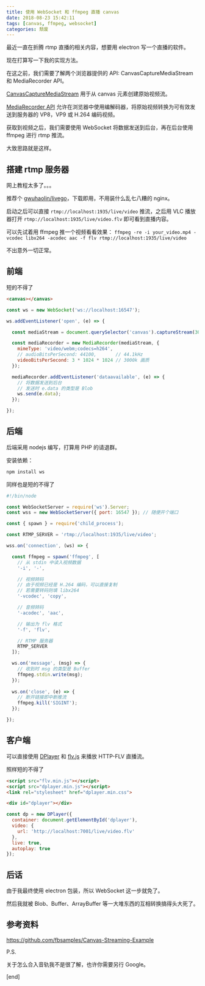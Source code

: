 ```yaml
---
title: 使用 WebSocket 和 ffmpeg 直播 canvas
date: 2018-08-23 15:42:11
tags: [canvas, ffmpeg, websocket]
categories: 颓废
---
```


最近一直在折腾 rtmp 直播的相关内容，想要用 electron 写一个直播的软件。

现在打算写一下我的实现方法。

在这之前，我们需要了解两个浏览器提供的 API: CanvasCaptureMediaStream 和 MediaRecorder API。

[CanvasCaptureMediaStream][ccms] 用于从 canvas 元素创建原始视频流。

[MediaRecorder API][mra] 允许在浏览器中使用编解码器，将原始视频转换为可有效发送到服务器的 VP8，VP9 或 H.264 编码视频。

获取到视频之后，我们需要使用 WebSocket 将数据发送到后台，再在后台使用 ffmpeg 进行 rtmp 推流。

大致思路就是这样。

## 搭建 rtmp 服务器

网上教程太多了。。。

推荐个 [gwuhaolin/livego][livego]，下载即用，不用装什么乱七八糟的 nginx。

启动之后可以直接 `rtmp://localhost:1935/live/video` 推流，之后用 VLC 播放器打开 `rtmp://localhost:1935/live/video.flv` 即可看到直播内容。

可以先试着用 ffmpeg 推一个视频看看效果： `ffmpeg -re -i your_video.mp4 -vcodec libx264 -acodec aac -f flv rtmp://localhost:1935/live/video`

不出意外一切正常。

## 前端

短的不得了

```html
<canvas></canvas>
```

```js
const ws = new WebSocket('ws://localhost:16547');

ws.addEventListener('open', (e) => {

  const mediaStream = document.querySelector('canvas').captureStream(30); // 30 FPS

  const mediaRecorder = new MediaRecorder(mediaStream, {
    mimeType: 'video/webm;codecs=h264',
    // audioBitsPerSecond: 44100,       // 44.1kHz
    videoBitsPerSecond: 3 * 1024 * 1024 // 3000k 画质
  });

  mediaRecorder.addEventListener('dataavailable', (e) => {
    // 将数据发送到后台
    // 发送时 e.data 的类型是 Blob
    ws.send(e.data);
  });

});
```

## 后端

后端采用 nodejs 编写，打算用 PHP 的请退群。

安装依赖：

```bash
npm install ws
```

同样也是短的不得了

```js
#!/bin/node

const WebSocketServer = require('ws').Server;
const wss = new WebSocketServer({ port: 16547 }); // 随便开个端口

const { spawn } = require('child_process');

const RTMP_SERVER = 'rtmp://localhost:1935/live/video';

wss.on('connection', (ws) => {

  const ffmpeg = spawn('ffmpeg', [
    // 从 stdin 中读入视频数据
    '-i', '-',

    // 视频转码
    // 由于视频已经是 H.264 编码，可以直接复制
    // 若需要转码则填 libx264
    '-vcodec', 'copy',

    // 音频转码
    '-acodec', 'aac',

    // 输出为 flv 格式
    '-f', 'flv',

    // RTMP 服务器
    RTMP_SERVER
  ]);

  ws.on('message', (msg) => {
    // 收到时 msg 的类型是 Buffer
    ffmpeg.stdin.write(msg);
  });
  
  ws.on('close', (e) => {
    // 断开链接即中断推流
    ffmpeg.kill('SIGINT');
  });

});
```

## 客户端

可以直接使用 [DPlayer][dp] 和 [flv.js][flvjs] 来播放 HTTP-FLV 直播流。

照样短的不得了

```html
<script src="flv.min.js"></script>
<script src="dplayer.min.js"></script>
<link rel="stylesheet" href="dplayer.min.css">

<div id="dplayer"></div>
```

```js
const dp = new DPlayer({
  container: document.getElementById('dplayer'),
  video: {
    url: 'http://localhost:7001/live/video.flv'
  },
  live: true,
  autoplay: true
});
```

## 后话

由于我最终使用 electron 包装，所以 WebSocket 这一步就免了。

然后我就被 Blob、Buffer、ArrayBuffer 等一大堆东西的互相转换搞得头大死了。

## 参考资料

<https://github.com/fbsamples/Canvas-Streaming-Example>

P.S.

关于怎么合入音轨我不是很了解，也许你需要另行 Google。

[end]

[ccms]: https://developer.mozilla.org/zh-CN/docs/Web/API/CanvasCaptureMediaStream
[mra]: https://developer.mozilla.org/zh-CN/docs/Web/API/MediaRecorder
[livego]: https://github.com/gwuhaolin/livego
[dp]: https://github.com/MoePlayer/DPlayer
[flvjs]: https://github.com/Bilibili/flv.js
